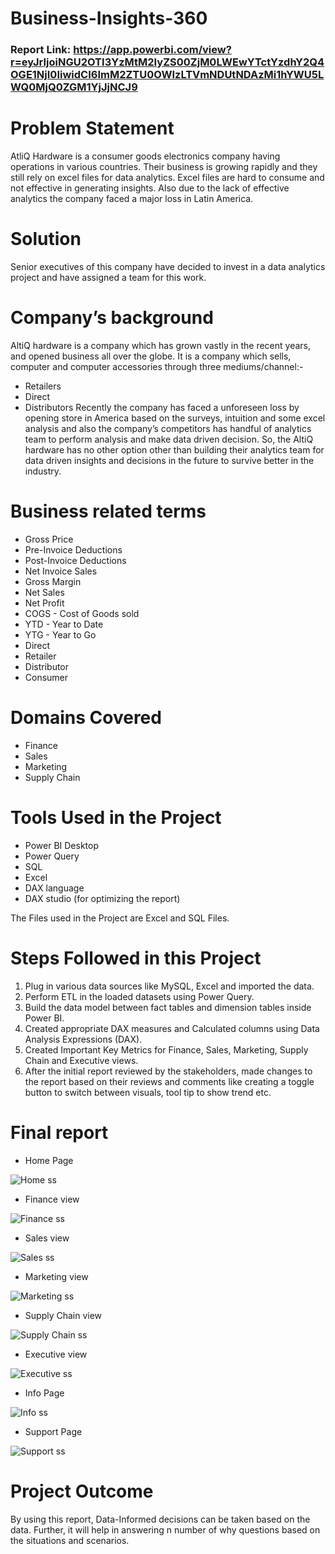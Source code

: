 # Business-Insights-360

### Report Link: https://app.powerbi.com/view?r=eyJrIjoiNGU2OTI3YzMtM2IyZS00ZjM0LWEwYTctYzdhY2Q4OGE1NjI0IiwidCI6ImM2ZTU0OWIzLTVmNDUtNDAzMi1hYWU5LWQ0MjQ0ZGM1YjJjNCJ9

# Problem Statement
AtliQ Hardware is a consumer goods electronics company having operations in various countries. Their business is growing rapidly and they still rely on excel files for data analytics. Excel files are hard to consume and not effective in generating insights. Also due to the lack of effective analytics the company faced a major loss in Latin America.

# Solution
Senior executives of this company have decided to invest in a data analytics project and have assigned a team for this work.

# Company’s background
AltiQ hardware is a company which has grown vastly in the recent years, and opened business all over the globe. It is a company which sells, computer and computer accessories through three mediums/channel:-

- Retailers
- Direct
- Distributors
Recently the company has faced a unforeseen loss by opening store in America based on the surveys, intuition and some excel analysis and also the company’s competitors has handful of analytics team to perform analysis and make data driven decision. So, the AltiQ hardware has no other option other than building their analytics team for data driven insights and decisions in the future to survive better in the industry.

# Business related terms
- Gross Price
- Pre-Invoice Deductions
- Post-Invoice Deductions
- Net Invoice Sales
- Gross Margin
- Net Sales
- Net Profit
- COGS - Cost of Goods sold
- YTD - Year to Date
- YTG - Year to Go
- Direct
- Retailer
- Distributor
- Consumer

# Domains Covered
- Finance
- Sales
- Marketing
- Supply Chain

# Tools Used in the Project
- Power BI Desktop
- Power Query
- SQL 
- Excel
- DAX language
- DAX studio (for optimizing the report)

The Files used in the Project are Excel and SQL Files.

# Steps Followed in this Project
1. Plug in various data sources like MySQL, Excel and imported the data.
2. Perform ETL in the loaded datasets using Power Query.
3. Build the data model between fact tables and dimension tables inside Power BI.
4. Created appropriate DAX measures and Calculated columns using Data Analysis Expressions (DAX).
5. Created Important Key Metrics for Finance, Sales, Marketing, Supply Chain and Executive views.
6. After the initial report reviewed by the stakeholders, made changes to the report based on their reviews and comments like creating a toggle button to switch between visuals, tool tip to show trend etc.

# Final report

- Home Page
  
 ![Home ss](https://github.com/DeveshPathak16/Business-Insights-360/assets/144233773/37d626f3-0433-40d8-80f3-48cef382ae5a)

- Finance view
  
![Finance ss](https://github.com/DeveshPathak16/Business-Insights-360/assets/144233773/e84434e2-4d7d-4117-8754-5014e612b734)

- Sales view
  
![Sales ss](https://github.com/DeveshPathak16/Business-Insights-360/assets/144233773/25ed6ea4-fc09-4b1c-804b-8b563169f35e)

- Marketing view
  
![Marketing ss](https://github.com/DeveshPathak16/Business-Insights-360/assets/144233773/ec5d26ea-0951-4c4a-aa18-db23486ffc40)

- Supply Chain view
  
![Supply Chain ss](https://github.com/DeveshPathak16/Business-Insights-360/assets/144233773/79309b69-4de6-4b93-b5c7-e0bc75dd7ed3)

- Executive view
  
![Executive ss](https://github.com/DeveshPathak16/Business-Insights-360/assets/144233773/8d632272-1624-407b-9de4-73889f4efe47)

- Info Page
  
![Info ss](https://github.com/DeveshPathak16/Business-Insights-360/assets/144233773/8e3aa0bb-6789-4c1f-846f-425353f957f9)

- Support Page
  
![Support ss](https://github.com/DeveshPathak16/Business-Insights-360/assets/144233773/5e72e32f-667f-48b8-8412-ca7726a0bf31)

# Project Outcome
By using this report, Data-Informed decisions can be taken based on the data. Further, it will help in answering n number of why questions based on the situations and scenarios.
